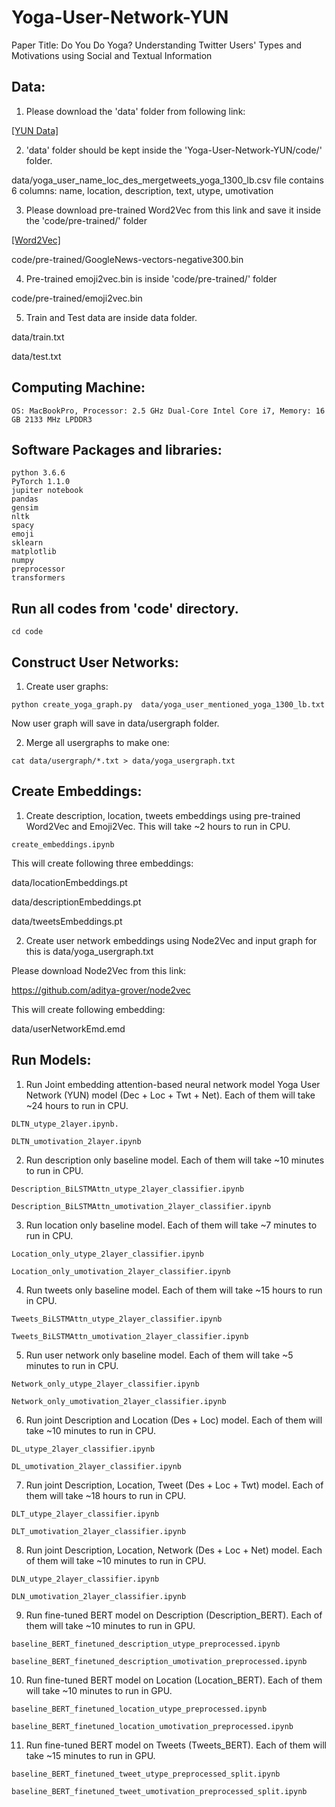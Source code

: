 # Yoga-User-Network-YUN

Paper Title: Do You Do Yoga? Understanding Twitter Users' Types and Motivations using Social and Textual Information


## Data:

1. Please download the 'data' folder from following link:

[[YUN Data]](https://purdue0-my.sharepoint.com/:f:/g/personal/islam32_purdue_edu/EmMeLm92Vl9ApegKGhZ0eQkB0euQRjw0LlTwTdiDKROaow?e=h0omny)

2. 'data' folder should be kept inside the 'Yoga-User-Network-YUN/code/' folder. 

data/yoga_user_name_loc_des_mergetweets_yoga_1300_lb.csv file contains 6 columns: name, location, description, text, utype, umotivation

3. Please download pre-trained Word2Vec from this link and save it inside the  'code/pre-trained/' folder 

[[Word2Vec]](https://drive.google.com/file/d/0B7XkCwpI5KDYNlNUTTlSS21pQmM/edit)

code/pre-trained/GoogleNews-vectors-negative300.bin

4. Pre-trained emoji2vec.bin is inside 'code/pre-trained/' folder 

code/pre-trained/emoji2vec.bin

5. Train and Test data are inside data folder. 

data/train.txt

data/test.txt


## Computing Machine:

```
OS: MacBookPro, Processor: 2.5 GHz Dual-Core Intel Core i7, Memory: 16 GB 2133 MHz LPDDR3
```

## Software Packages and libraries:

```
python 3.6.6
PyTorch 1.1.0
jupiter notebook
pandas
gensim
nltk
spacy
emoji
sklearn
matplotlib
numpy
preprocessor
transformers

```
## Run all codes from 'code' directory.

```
cd code
```

## Construct User Networks:

1. Create user graphs:

```
python create_yoga_graph.py  data/yoga_user_mentioned_yoga_1300_lb.txt 

```

Now user graph will save in data/usergraph folder.


2. Merge all usergraphs to make one:

```
cat data/usergraph/*.txt > data/yoga_usergraph.txt

```

## Create Embeddings:

1) Create description, location, tweets embeddings using pre-trained Word2Vec and Emoji2Vec. This will take ~2 hours to run in CPU.

```
create_embeddings.ipynb

```

This will create following three embeddings:

data/locationEmbeddings.pt

data/descriptionEmbeddings.pt

data/tweetsEmbeddings.pt


2) Create user network embeddings using Node2Vec and input graph for this is data/yoga_usergraph.txt

Please download Node2Vec from this link:

https://github.com/aditya-grover/node2vec
 
This will create following embedding:

data/userNetworkEmd.emd


## Run Models:

1) Run Joint embedding attention-based neural network model Yoga User Network (YUN) model (Dec + Loc + Twt + Net). Each of them will take ~24 hours to run in CPU.

```
DLTN_utype_2layer.ipynb. 

DLTN_umotivation_2layer.ipynb
```

2) Run description only baseline model. Each of them will take ~10 minutes to run in CPU.

```
Description_BiLSTMAttn_utype_2layer_classifier.ipynb

Description_BiLSTMAttn_umotivation_2layer_classifier.ipynb

```

3) Run location only baseline model. Each of them will take ~7 minutes to run in CPU.

```
Location_only_utype_2layer_classifier.ipynb

Location_only_umotivation_2layer_classifier.ipynb

```

4) Run tweets only baseline model. Each of them will take ~15 hours to run in CPU.

```
Tweets_BiLSTMAttn_utype_2layer_classifier.ipynb

Tweets_BiLSTMAttn_umotivation_2layer_classifier.ipynb

```

5) Run user network only baseline model. Each of them will take ~5 minutes to run in CPU.

```
Network_only_utype_2layer_classifier.ipynb

Network_only_umotivation_2layer_classifier.ipynb

```

6) Run joint Description and Location (Des + Loc) model. Each of them will take ~10 minutes to run in CPU.

```
DL_utype_2layer_classifier.ipynb

DL_umotivation_2layer_classifier.ipynb

```

7) Run joint Description, Location, Tweet (Des + Loc + Twt) model. Each of them will take ~18 hours to run in CPU.

```
DLT_utype_2layer_classifier.ipynb

DLT_umotivation_2layer_classifier.ipynb

```

8) Run joint Description, Location, Network (Des + Loc + Net) model. Each of them will take ~10 minutes to run in CPU.

```
DLN_utype_2layer_classifier.ipynb

DLN_umotivation_2layer_classifier.ipynb

```

9) Run fine-tuned BERT model on Description (Description_BERT).  Each of them will take ~10 minutes to run in GPU.

```
baseline_BERT_finetuned_description_utype_preprocessed.ipynb

baseline_BERT_finetuned_description_umotivation_preprocessed.ipynb

```

10) Run fine-tuned BERT model on Location (Location_BERT). Each of them will take ~10 minutes to run in GPU.

```
baseline_BERT_finetuned_location_utype_preprocessed.ipynb

baseline_BERT_finetuned_location_umotivation_preprocessed.ipynb

```

11) Run fine-tuned BERT model on Tweets (Tweets_BERT). Each of them will take ~15 minutes to run in GPU.

```
baseline_BERT_finetuned_tweet_utype_preprocessed_split.ipynb

baseline_BERT_finetuned_tweet_umotivation_preprocessed_split.ipynb

```
